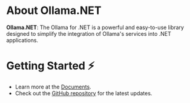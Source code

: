 # About Ollama.NET

**Ollama.NET**: The Ollama for .NET is a powerful and easy-to-use library designed to simplify the integration of Ollama's services into .NET applications.

# Getting Started ⚡

- Learn more at the [Documents](https://github.com/shuaihuadu/Ollama.NET/tree/main/docs).
- Check out the [GitHub repository](https://github.com/shuaihuadu/Ollama.NET) for the latest updates.
